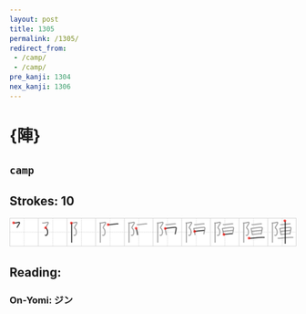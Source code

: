```yaml
---
layout: post
title: 1305
permalink: /1305/
redirect_from:
 - /camp/
 - /camp/
pre_kanji: 1304
nex_kanji: 1306
---
```


# {陣}

## `camp`

## Strokes: 10

<div class="stroke"><img src="../images/E999A3.png" /></div>

## Reading:

### On-Yomi: ジン
